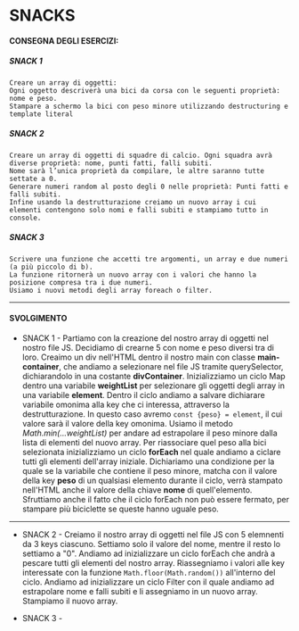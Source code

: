 # SNACKS

#### CONSEGNA DEGLI ESERCIZI:


##### SNACK 1
```
Creare un array di oggetti:
Ogni oggetto descriverà una bici da corsa con le seguenti proprietà: nome e peso.
Stampare a schermo la bici con peso minore utilizzando destructuring e template literal
```


##### SNACK 2
```
Creare un array di oggetti di squadre di calcio. Ogni squadra avrà diverse proprietà: nome, punti fatti, falli subiti.
Nome sarà l’unica proprietà da compilare, le altre saranno tutte settate a 0.
Generare numeri random al posto degli 0 nelle proprietà: Punti fatti e falli subiti.
Infine usando la destrutturazione creiamo un nuovo array i cui elementi contengono solo nomi e falli subiti e stampiamo tutto in console.
```


##### SNACK 3
```
Scrivere una funzione che accetti tre argomenti, un array e due numeri (a più piccolo di b).
La funzione ritornerà un nuovo array con i valori che hanno la posizione compresa tra i due numeri.
Usiamo i nuovi metodi degli array foreach o filter.
```

---

#### SVOLGIMENTO

- SNACK 1 - Partiamo con la creazione del nostro array di oggetti nel nostro file JS. Decidiamo di crearne 5 con nome e peso diversi tra di loro. Creaimo un div nell'HTML dentro il nostro main con classe **main-container**, che andiamo a selezionare nel file JS tramite querySelector, dichiarandolo in una costante **divContainer**. Inizializziamo un ciclo Map dentro una variabile **weightList** per selezionare gli oggetti degli array in una variabile **element**. Dentro il ciclo andiamo a salvare dichiarare variabile omonima alla key che ci interessa, attraverso la destrutturazione. In questo caso avremo `const {peso} = element`, il cui valore sarà il valore della key omonima. Usiamo il metodo _Math.min(...weightList)_ per andare ad estrapolare il peso minore dalla lista di elementi del nuovo array. Per riassociare quel peso alla bici selezionata inizializziamo un ciclo **forEach** nel quale andiamo a ciclare tutti gli elementi dell'array iniziale. Dichiariamo una condizione per la quale se la variabile che contiene il peso minore, matcha con il valore della key **peso** di un qualsiasi elemento durante il ciclo, verrà stampato nell'HTML anche il valore della chiave **nome** di quell'elemento. Sfruttiamo anche il fatto che il ciclo forEach non può essere fermato, per stampare più biciclette se queste hanno uguale peso.

----

- SNACK 2 -  Creiamo il nostro array di oggetti nel file JS con 5 elemnenti da 3 keys ciascuno. Settiamo solo il valore del nome, mentre il resto lo settiamo a "0". Andiamo ad inizializzare un ciclo forEach che andrà a pescare tutti gli elementi del nostro array. Riassegniamo i valori alle key interessate con la funzione `Math.floor(Math.random())` all'interno del ciclo. Andiamo ad inizializzare un ciclo Filter con il quale andiamo ad estrapolare nome e falli subiti e li assegniamo in un nuovo array. Stampiamo il nuovo array.

- SNACK 3 -